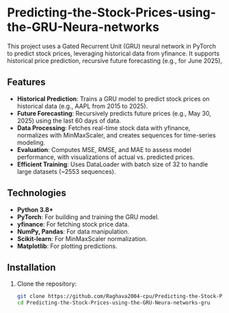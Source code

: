 # Predicting-the-Stock-Prices-using-the-GRU-Neura-networks
This project uses a Gated Recurrent Unit (GRU) neural network in PyTorch to predict stock prices, leveraging historical data from yfinance. It supports historical price prediction, recursive future forecasting (e.g., for June 2025), 



## Features
- **Historical Prediction**: Trains a GRU model to predict stock prices on historical data (e.g., AAPL from 2015 to 2025).
- **Future Forecasting**: Recursively predicts future prices (e.g., May 30, 2025) using the last 60 days of data.
- **Data Processing**: Fetches real-time stock data with yfinance, normalizes with MinMaxScaler, and creates sequences for time-series modeling.
- **Evaluation**: Computes MSE, RMSE, and MAE to assess model performance, with visualizations of actual vs. predicted prices.
- **Efficient Training**: Uses DataLoader with batch size of 32 to handle large datasets (~2553 sequences).

## Technologies
- **Python 3.8+**
- **PyTorch**: For building and training the GRU model.
- **yfinance**: For fetching stock price data.
- **NumPy, Pandas**: For data manipulation.
- **Scikit-learn**: For MinMaxScaler normalization.
- **Matplotlib**: For plotting predictions.

## Installation
1. Clone the repository:
   ```bash
   git clone https://github.com/Raghava2004-cpu/Predicting-the-Stock-Prices-using-the-GRU-Neura-networks.git
   cd Predicting-the-Stock-Prices-using-the-GRU-Neura-networks-gru
